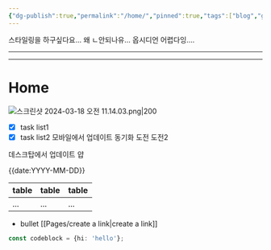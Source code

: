 ```yaml
---
{"dg-publish":true,"permalink":"/home/","pinned":true,"tags":["blog","gardenEntry"],"dgShowInlineTitle":true,"dgShowToc":true,"created":"2024-08-20","updated":"2024-08-20T23:17:00"}
---
```



스타일링을 하구싶다요... 왜 ㄴ안되나유... 옵시디언 어렵다잉....

---

---

# Home


![스크린샷 2024-03-18 오전 11.14.03.png|200](/img/user/%EC%8A%A4%ED%81%AC%EB%A6%B0%EC%83%B7%202024-03-18%20%EC%98%A4%EC%A0%84%2011.14.03.png)
- [x] task list1
- [x] task list2
모바일에서 업데이트 동기화 도전
도전2

데스크탑에서 업데이트 얍             

{{date:YYYY-MM-DD}}

| table | table | table |
| ----- | ----- | ----- |
| ...   | ...   | ...   |
- bullet
[[Pages/create a link\|create a link]]

```ts
const codeblock = {hi: 'hello'};
```
